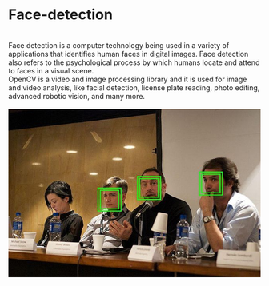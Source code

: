 # Face-detection
<br>
Face detection is a computer technology being used in a variety of applications that identifies human faces in digital images. Face detection also refers to the psychological process by which humans locate and attend to faces in a visual scene.
<br>
OpenCV is a video and image processing library and it is used for image and video analysis, like facial detection, license plate reading, photo editing, advanced robotic vision, and many more.
<br>
<br>
<img src="https://github.com/reerajput930/Face-detection/blob/bbeee75a15bb480cfbae58f68ec26e473d25c508/640px-Face_detection.jpg">



